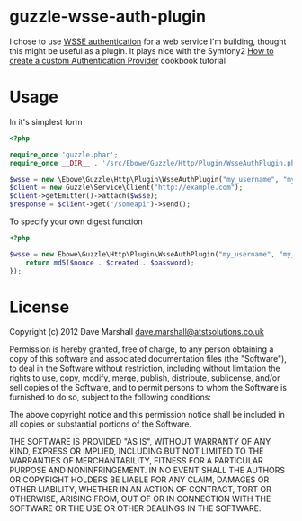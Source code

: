 guzzle-wsse-auth-plugin
=======================

I chose to use [WSSE authentication](http://www.xml.com/pub/a/2003/12/17/dive.html) for a web service I'm building, thought this might be useful as a plugin. It plays nice with the Symfony2 [How to create a custom Authentication Provider](http://symfony.com/doc/2.0/cookbook/security/custom_authentication_provider.html) cookbook tutorial

Usage
=====

In it's simplest form

``` php
<?php 

require_once 'guzzle.phar';
require_once __DIR__ . '/src/Ebowe/Guzzle/Http/Plugin/WsseAuthPlugin.php';

$wsse = new \Ebowe\Guzzle\Http\Plugin\WsseAuthPlugin("my_username", "my_password");
$client = new Guzzle\Service\Client("http://example.com");
$client->getEmitter()->attach($wsse);
$response = $client->get("/someapi")->send();
```

To specify your own digest function 

``` php
<?php 

$wsse = new Ebowe\Guzzle\Http\Plugin\WsseAuthPlugin("my_username", "my_password", function($nonce, $created, $password) {
    return md5($nonce . $created . $password);
});

```

License
=======

Copyright (c) 2012 Dave Marshall <dave.marshall@atstsolutions.co.uk>

Permission is hereby granted, free of charge, to any person obtaining a copy
of this software and associated documentation files (the "Software"), to deal
in the Software without restriction, including without limitation the rights
to use, copy, modify, merge, publish, distribute, sublicense, and/or sell
copies of the Software, and to permit persons to whom the Software is
furnished to do so, subject to the following conditions:

The above copyright notice and this permission notice shall be included in
all copies or substantial portions of the Software.

THE SOFTWARE IS PROVIDED "AS IS", WITHOUT WARRANTY OF ANY KIND, EXPRESS OR
IMPLIED, INCLUDING BUT NOT LIMITED TO THE WARRANTIES OF MERCHANTABILITY,
FITNESS FOR A PARTICULAR PURPOSE AND NONINFRINGEMENT. IN NO EVENT SHALL THE
AUTHORS OR COPYRIGHT HOLDERS BE LIABLE FOR ANY CLAIM, DAMAGES OR OTHER
LIABILITY, WHETHER IN AN ACTION OF CONTRACT, TORT OR OTHERWISE, ARISING FROM,
OUT OF OR IN CONNECTION WITH THE SOFTWARE OR THE USE OR OTHER DEALINGS IN
THE SOFTWARE.
